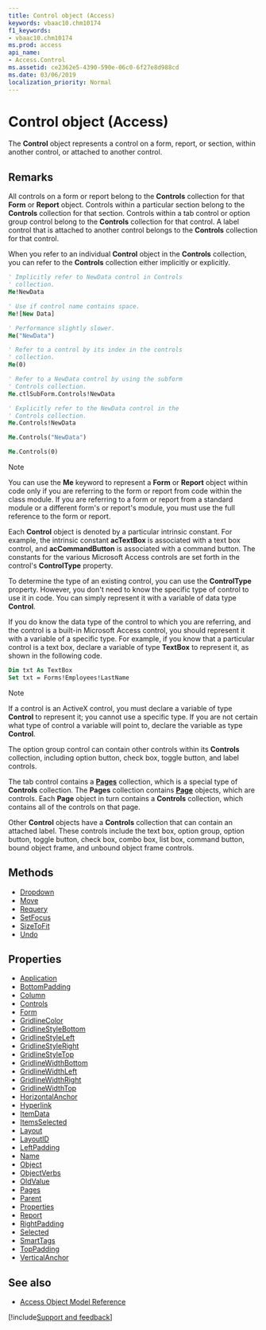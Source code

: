 ```yaml
---
title: Control object (Access)
keywords: vbaac10.chm10174
f1_keywords:
- vbaac10.chm10174
ms.prod: access
api_name:
- Access.Control
ms.assetid: ce2362e5-4390-590e-06c0-6f27e8d988cd
ms.date: 03/06/2019
localization_priority: Normal
---
```



# Control object (Access)

The **Control** object represents a control on a form, report, or section, within another control, or attached to another control.


## Remarks

All controls on a form or report belong to the **Controls** collection for that **Form** or **Report** object. Controls within a particular section belong to the **Controls** collection for that section. Controls within a tab control or option group control belong to the **Controls** collection for that control. A label control that is attached to another control belongs to the **Controls** collection for that control.

When you refer to an individual **Control** object in the **Controls** collection, you can refer to the **Controls** collection either implicitly or explicitly.

```vb
' Implicitly refer to NewData control in Controls 
' collection. 
Me!NewData
```


```vb
' Use if control name contains space. 
Me![New Data]
```


```vb
' Performance slightly slower. 
Me("NewData")
```


```vb
' Refer to a control by its index in the controls 
' collection. 
Me(0)
```


```vb
' Refer to a NewData control by using the subform 
' Controls collection. 
Me.ctlSubForm.Controls!NewData
```


```vb
' Explicitly refer to the NewData control in the 
' Controls collection. 
Me.Controls!NewData
```


```vb
Me.Controls("NewData")
```


```vb
Me.Controls(0)
```

> [!NOTE] 
> You can use the **Me** keyword to represent a **Form** or **Report** object within code only if you are referring to the form or report from code within the class module. If you are referring to a form or report from a standard module or a different form's or report's module, you must use the full reference to the form or report.

Each **Control** object is denoted by a particular intrinsic constant. For example, the intrinsic constant **acTextBox** is associated with a text box control, and **acCommandButton** is associated with a command button. The constants for the various Microsoft Access controls are set forth in the control's **ControlType** property.

To determine the type of an existing control, you can use the **ControlType** property. However, you don't need to know the specific type of control to use it in code. You can simply represent it with a variable of data type **Control**.

If you do know the data type of the control to which you are referring, and the control is a built-in Microsoft Access control, you should represent it with a variable of a specific type. For example, if you know that a particular control is a text box, declare a variable of type **TextBox** to represent it, as shown in the following code.

```vb
Dim txt As TextBox 
Set txt = Forms!Employees!LastName 

```

> [!NOTE] 
> If a control is an ActiveX control, you must declare a variable of type **Control** to represent it; you cannot use a specific type. If you are not certain what type of control a variable will point to, declare the variable as type **Control**.

The option group control can contain other controls within its **Controls** collection, including option button, check box, toggle button, and label controls.

The tab control contains a **[Pages](Access.Pages.md)** collection, which is a special type of **Controls** collection. The **Pages** collection contains **[Page](Access.Page.md)** objects, which are controls. Each **Page** object in turn contains a **Controls** collection, which contains all of the controls on that page.

Other **Control** objects have a **Controls** collection that can contain an attached label. These controls include the text box, option group, option button, toggle button, check box, combo box, list box, command button, bound object frame, and unbound object frame controls.


## Methods

- [Dropdown](Access.Control.Dropdown.md)
- [Move](Access.Control.Move.md)
- [Requery](Access.Control.Requery.md)
- [SetFocus](Access.Control.SetFocus.md)
- [SizeToFit](Access.Control.SizeToFit.md)
- [Undo](Access.Control.Undo.md)

## Properties

- [Application](Access.Control.Application.md)
- [BottomPadding](Access.Control.BottomPadding.md)
- [Column](Access.Control.Column.md)
- [Controls](Access.Control.Controls.md)
- [Form](Access.Control.Form.md)
- [GridlineColor](Access.Control.GridlineColor.md)
- [GridlineStyleBottom](Access.Control.GridlineStyleBottom.md)
- [GridlineStyleLeft](Access.Control.GridlineStyleLeft.md)
- [GridlineStyleRight](Access.Control.GridlineStyleRight.md)
- [GridlineStyleTop](Access.Control.GridlineStyleTop.md)
- [GridlineWidthBottom](Access.Control.GridlineWidthBottom.md)
- [GridlineWidthLeft](Access.Control.GridlineWidthLeft.md)
- [GridlineWidthRight](Access.Control.GridlineWidthRight.md)
- [GridlineWidthTop](Access.Control.GridlineWidthTop.md)
- [HorizontalAnchor](Access.Control.HorizontalAnchor.md)
- [Hyperlink](Access.Control.Hyperlink.md)
- [ItemData](Access.Control.ItemData.md)
- [ItemsSelected](Access.Control.ItemsSelected.md)
- [Layout](Access.Control.Layout.md)
- [LayoutID](Access.Control.LayoutID.md)
- [LeftPadding](Access.Control.LeftPadding.md)
- [Name](Access.Control.Name.md)
- [Object](Access.Control.Object.md)
- [ObjectVerbs](Access.Control.ObjectVerbs.md)
- [OldValue](Access.Control.OldValue.md)
- [Pages](Access.Control.Pages.md)
- [Parent](Access.Control.Parent.md)
- [Properties](Access.Control.Properties.md)
- [Report](Access.Control.Report.md)
- [RightPadding](Access.Control.RightPadding.md)
- [Selected](Access.Control.Selected.md)
- [SmartTags](Access.Control.SmartTags.md)
- [TopPadding](Access.Control.TopPadding.md)
- [VerticalAnchor](Access.Control.VerticalAnchor.md)

## See also

- [Access Object Model Reference](overview/Access/object-model.md)


[!include[Support and feedback](~/includes/feedback-boilerplate.md)]
